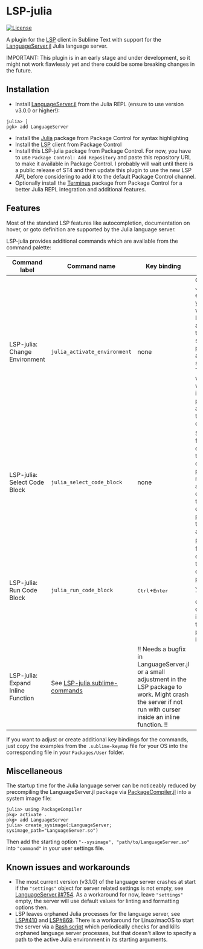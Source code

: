 # LSP-julia

[![License](https://img.shields.io/github/license/jwortmann/LSP-julia)](https://github.com/jwortmann/LSP-julia/blob/master/LICENSE)

A plugin for the [LSP](https://packagecontrol.io/packages/LSP) client in Sublime Text with support for the [LanguageServer.jl](https://github.com/julia-vscode/LanguageServer.jl) Julia language server.

IMPORTANT: This plugin is in an early stage and under development, so it might not work flawlessly yet and there could be some breaking changes in the future.

## Installation

* Install [LanguageServer.jl](https://github.com/julia-vscode/LanguageServer.jl) from the Julia REPL (ensure to use version v3.0.0 or higher!):

```
julia> ]
pgk> add LanguageServer
```

* Install the [Julia](https://packagecontrol.io/packages/Julia) package from Package Control for syntax highlighting
* Install the [LSP](https://packagecontrol.io/packages/LSP) client from Package Control
* Install this LSP-julia package from Package Control.
  For now, you have to use `Package Control: Add Repository` and paste this repository URL to make it available in Package Control.
  I probably will wait until there is a public release of ST4 and then update this plugin to use the new LSP API, before considering to add it to the default Package Control channel.
* Optionally install the [Terminus](https://packagecontrol.io/packages/Terminus) package from Package Control for a better Julia REPL integration and additional features.

## Features

Most of the standard LSP features like autocompletion, documentation on hover, or goto definition are supported by the Julia language server.

LSP-julia provides additional commands which are available from the command palette:

| Command label | Command name | Key binding | Description |
| ------------- | ------------ | ----------- | ----------- |
| LSP-julia: Change Environment | `julia_activate_environment` | none | Choose the Julia project environment you are working in. Its packages are used by the language server to provide autocomplete suggestions. The server will take a while for indexing packages after running this command. |
| LSP-julia: Select Code Block | `julia_select_code_block` | none | Select the function or code block at the current cursor position. For multiple active cursors, only the topmost cursor position is taken into account. |
| LSP-julia: Run Code Block | `julia_run_code_block` | <kbd>Ctrl</kbd>+<kbd>Enter</kbd> | Run the function or code block at the current cursor position in a Julia REPL. This command is only available if you have the [Terminus](https://packagecontrol.io/packages/Terminus) package installed. |
| LSP-julia: Expand Inline Function | See [LSP-julia.sublime-commands](LSP-julia.sublime-commands) | !! Needs  a bugfix in LanguageServer.jl or a small adjustment in the LSP package to work. Might crash the server if not run with curser inside an inline function. !! |

If you want to adjust or create additional key bindings for the commands, just copy the examples from the `.sublime-keymap` file for your OS into the corresponding file in your `Packages/User` folder.

## Miscellaneous

The startup time for the Julia language server can be noticeably reduced by precompiling the LanguageServer.jl package via [PackageCompiler.jl](https://github.com/JuliaLang/PackageCompiler.jl) into a system image file:
```
julia> using PackageCompiler
pkg> activate .
pkg> add LanguageServer
julia> create_sysimage(:LanguageServer; sysimage_path="LanguageServer.so")
```
Then add the starting option `"--sysimage", "path/to/LanguageServer.so"` into `"command"` in your user settings file.

## Known issues and workarounds

* The most current version (v3.1.0) of the language server crashes at start if the `"settings"` object for server related settings is not empty, see [LanguageServer.jl#754](https://github.com/julia-vscode/LanguageServer.jl/issues/754).
  As a workaround for now, leave `"settings"` empty, the server will use default values for linting and formatting options then.
* LSP leaves orphaned Julia processes for the language server, see [LSP#410](https://github.com/sublimelsp/LSP/issues/410) and [LSP#869](https://github.com/sublimelsp/LSP/issues/869).
  There is a workaround for Linux/macOS to start the server via a [Bash script](https://github.com/julia-vscode/LanguageServer.jl/blob/master/contrib/languageserver.sh) which periodically checks for and kills orphaned language server processes, but that doesn't allow to specify a path to the active Julia environment in its starting arguments.
